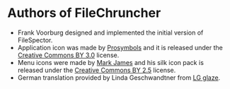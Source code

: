 # Authors of FileChruncher

  * Frank Voorburg designed and implemented the initial version of FileSpector.
  * Application icon was made by [Prosymbols](https://www.flaticon.com/authors/prosymbols) and it is released under the [Creative Commons BY 3.0](http://creativecommons.org/licenses/by/3.0/) license.
  * Menu icons were made by [Mark James](http://www.famfamfam.com/lab/icons/silk/) and his silk icon pack is released under the [Creative Commons BY 2.5](http://creativecommons.org/licenses/by/2.5/) license.
  * German translation provided by Linda Geschwandtner from [LG glaze](http://lgglaze.com).

